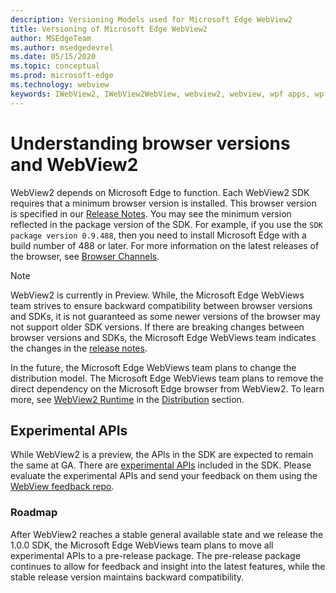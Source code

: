 ```yaml
---
description: Versioning Models used for Microsoft Edge WebView2
title: Versioning of Microsoft Edge WebView2
author: MSEdgeTeam
ms.author: msedgedevrel
ms.date: 05/15/2020
ms.topic: conceptual
ms.prod: microsoft-edge
ms.technology: webview
keywords: IWebView2, IWebView2WebView, webview2, webview, wpf apps, wpf, edge, ICoreWebView2, ICoreWebView2Host, browser control, edge html
---
```


# Understanding browser versions and WebView2  

WebView2 depends on Microsoft Edge to function.  Each WebView2 SDK requires that a minimum browser version is installed.  This browser version is specified in our [Release Notes](../releasenotes.md).  You may see the minimum version reflected in the package version of the SDK.  For example, if you use the `SDK package version 0.9.488`, then you need to install Microsoft Edge with a build number of 488 or later.  For more information on the latest releases of the browser, see [Browser Channels](https://docs.microsoft.com/deployedge/microsoft-edge-channels).  

> [!NOTE]
> WebView2 is currently in Preview.  While, the Microsoft Edge WebViews team strives to ensure backward compatibility between browser versions and SDKs, it is not guaranteed as some newer versions of the browser may not support older SDK versions.  If there are breaking changes between browser versions and SDKs, the Microsoft Edge WebViews team indicates the changes in the [release notes](../releasenotes.md).  

In the future, the Microsoft Edge WebViews team plans to change the distribution model.  The Microsoft Edge WebViews team plans to remove the direct dependency on the Microsoft Edge browser from WebView2.  To learn more, see [WebView2 Runtime]() in the [Distribution](./distribution.md) section.  

## Experimental APIs  

While WebView2 is a preview, the APIs in the SDK are expected to remain the same at GA.  There are [experimental APIs](../reference/win32/0-9-488-reference-webview2.md#experimental) included in the SDK.  Please evaluate the experimental APIs and send your feedback on them using the [WebView feedback repo](https://aka.ms/webviewfeedback).  

### Roadmap  

After WebView2 reaches a stable general available state and we release the 1.0.0 SDK, the Microsoft Edge WebViews team plans to move all experimental APIs to a pre-release package.  The pre-release package continues to allow for feedback and insight into the latest features, while the stable release version maintains backward compatibility.  

<!--links -->
